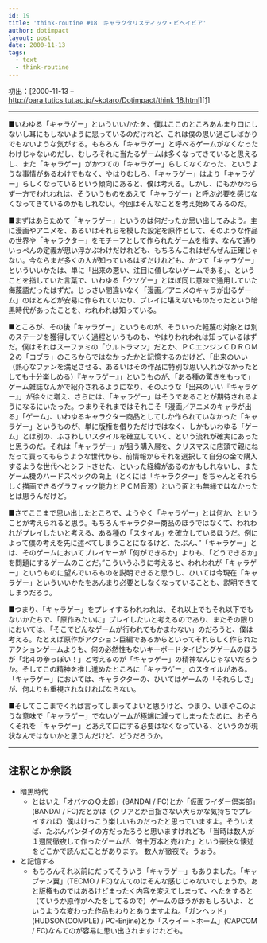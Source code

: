 ```yaml
---
id: 19
title: 'think-routine #18　キャラクタリスティック・ビヘイビア'
author: dotimpact
layout: post
date: 2000-11-13
tags:
  - text
  - think-routine
---
```

初出：[2000-11-13 &#8211; http://para.tutics.tut.ac.jp/~kotaro/Dotimpact/think_18.html][1]

<!--more-->

* * *

■いわゆる「キャラゲー」といういいかたを、僕はここのところあんまり口にしないし耳にもしないように思っているのだけれど、これは僕の思い過ごしばかりでもないような気がする。もちろん「キャラゲー」と呼べるゲームがなくなったわけじゃないのだし、むしろそれに当たるゲームは多くなってきていると思えるし、また「キャラゲー」がかつての「キャラゲー」らしくなくなった、というような事情があるわけでもなく、やはりむしろ、「キャラゲー」はより「キャラゲー」らしくなっているという傾向にあると、僕は考える。しかし、にもかかわらず一方でわれわれは、そういうものをあえて「キャラゲー」と呼ぶ必要を感じなくなってきているのかもしれない。今回はそんなことを考え始めてみるのだ。

■まずはあらためて「キャラゲー」というのは何だったか思い出してみよう。主に漫画やアニメを、あるいはそれらを模した設定を原作として、そのような作品の世界や「キャラクター」をモチーフとして作られたゲームを指す、なんて通りいっぺんの定義が思い浮かぶわけだけれども、もちろんこれはぜんぜん正確じゃない。今ならまだ多くの人が知っているはずだけれども、かつて「キャラゲー」といういいかたは、単に「出来の悪い、注目に値しないゲームである」、ということを指していた言葉で、いわゆる「クソゲー」とほぼ同じ意味で通用していた侮蔑語だったはずだ。じっさい間違いなく「漫画／アニメのキャラが出るゲーム」のほとんどが安易に作られていたり、プレイに堪えないものだったという暗黒時代があったことを、われわれは知っている。

■ところが、その後「キャラゲー」というものが、そういった軽蔑の対象とは別のステージを獲得していく過程というものも、やはりわれわれは知っているはずだ。僕はそれはスーファミの「ウルトラマン」だとか、ＰＣエンジンＣＤＲＯＭ２の「コブラ」のころからではなかったかと記憶するのだけど、「出来のいい（熱心なファンを満足させる、あるいはその作品に特別な思い入れがなかったとしても十分楽しめる）『キャラゲー』」というものが、「ある種の驚きをもって」ゲーム雑誌なんかで紹介されるようになり、そのような「出来のいい『キャラゲー』」が徐々に増え、さらには、「キャラゲー」はそうであることが期待されるようになるにいたった。つまりそれまではそれこそ「漫画／アニメのキャラが出る」「ゲーム」、いわゆるキャラクター商品としてしか作られていなかった「キャラゲー」というものが、単に版権を借りただけではなく、しかもいわゆる「ゲーム」とは別の、ふさわしいスタイルを確立していく、という流れが確実にあったと思うのだ。それは「キャラゲー」が狙う購入層を、クリスマスに店頭で親にねだって買ってもらうような世代から、前情報からそれを選択して自分の金で購入するような世代へとシフトさせた、といった経緯があるのかもしれないし、またゲーム機のハードスペックの向上（とくには「キャラクター」をちゃんとそれらしく描画できるグラフィック能力とＰＣＭ音源）という面とも無縁ではなかったとは思うんだけど。

■さてここまで思い出したところで、ようやく「キャラゲー」とは何か、ということが考えられると思う。もちろんキャラクター商品のほうではなくて、われわれがプレイしたいと考える、ある種の「スタイル」を確立しているほうだ。例によって僕の考えを先に述べてしまうことになるけど、たぶん、&#8221;「キャラゲー」とは、そのゲームにおいてプレイヤーが「何ができるか」よりも、「どうできるか」を問題にするゲームのことだ。&#8221;こういうふうに考えると、われわれが「キャラゲー」というものに望んでいるものを説明できると思うし、ひいては今現在「キャラゲー」といういいかたをあんまり必要としなくなっていることも、説明できてしまうだろう。

■つまり、「キャラゲー」をプレイするわれわれは、それ以上でもそれ以下でもないかたちで、「原作みたいに」プレイしたいと考えるのであり、またその限りにおいては、「そこでどんなゲームが行われてもかまわない」のだろうと、僕は考える。たとえば原作がアクション巨編であるからといってそれらしく作られたアクションゲームよりも、何の必然性もないキーボードタイピングゲームのほうが「北斗の拳っぽい！」と考えるのが「キャラゲー」の精神なんじゃないだろうか。そしてこの精神を推し進めたところに「キャラゲー」のスタイルがある。「キャラゲー」においては、キャラクターの、ひいてはゲームの「それらしさ」が、何よりも重視されなければならない。

■そしてここまでくれば言ってしまってよいと思うけど、つまり、いまやこのような意味で「キャラゲー」でないゲームが極端に減ってしまったために、おそらくそれを「キャラゲー」とあえて口にする必要はなくなっている、というのが現状なんではないかと思うんだけど、どうだろうか。

* * *

## 注釈とか余談

  * 暗黒時代 
      * とはいえ「オバケのＱ太郎」(BANDAI / FC)とか「仮面ライダー倶楽部」(BANDAI / FC)だとかは（クリアとか目指さない大らかな気持ちでプレイすれば）僕はけっこう楽しいものだったと思っていますよ。そういえば、たぶんバンダイの方だったろうと思いますけれども「当時は数人が１週間徹夜して作ったゲームが、何十万本と売れた」という豪快な懐述をどこかで読んだことがあります。 数人が徹夜で。うぉう。
  * と記憶する 
      * もちろんそれ以前にだってそういう「キャラゲー」もありました。「キャプテン翼」(TECMO / FC)なんてのはそんな感じじゃないでしょうか。あと版権ものではあるけどまったく内容を変えてしまって、へたをすると（ていうか原作がへたをしてるので）ゲームのほうがおもしろいよ、というような変わった作品もわりとありますよね。「ガンヘッド」(HUDSON(COMPLE) / PC-Enjine)とか「スゥイートホーム」(CAPCOM / FC)なんてのが容易に思い出されますけれども。

 [1]: http://web.archive.org/web/*/http://para.tutics.tut.ac.jp/~kotaro/Dotimpact/think_18.html
